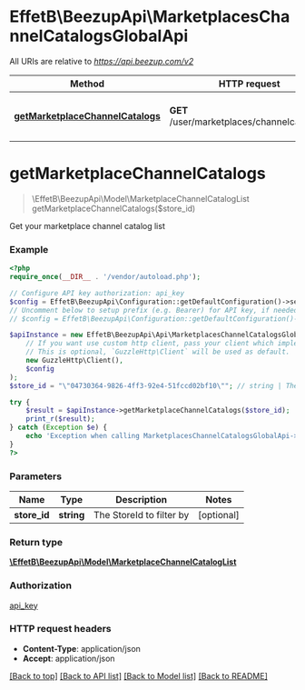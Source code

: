 # EffetB\BeezupApi\MarketplacesChannelCatalogsGlobalApi

All URIs are relative to *https://api.beezup.com/v2*

Method | HTTP request | Description
------------- | ------------- | -------------
[**getMarketplaceChannelCatalogs**](MarketplacesChannelCatalogsGlobalApi.md#getMarketplaceChannelCatalogs) | **GET** /user/marketplaces/channelcatalogs/ | Get your marketplace channel catalog list


# **getMarketplaceChannelCatalogs**
> \EffetB\BeezupApi\Model\MarketplaceChannelCatalogList getMarketplaceChannelCatalogs($store_id)

Get your marketplace channel catalog list

### Example
```php
<?php
require_once(__DIR__ . '/vendor/autoload.php');

// Configure API key authorization: api_key
$config = EffetB\BeezupApi\Configuration::getDefaultConfiguration()->setApiKey('Ocp-Apim-Subscription-Key', 'YOUR_API_KEY');
// Uncomment below to setup prefix (e.g. Bearer) for API key, if needed
// $config = EffetB\BeezupApi\Configuration::getDefaultConfiguration()->setApiKeyPrefix('Ocp-Apim-Subscription-Key', 'Bearer');

$apiInstance = new EffetB\BeezupApi\Api\MarketplacesChannelCatalogsGlobalApi(
    // If you want use custom http client, pass your client which implements `GuzzleHttp\ClientInterface`.
    // This is optional, `GuzzleHttp\Client` will be used as default.
    new GuzzleHttp\Client(),
    $config
);
$store_id = "\"04730364-9826-4ff3-92e4-51fccd02bf10\""; // string | The StoreId to filter by

try {
    $result = $apiInstance->getMarketplaceChannelCatalogs($store_id);
    print_r($result);
} catch (Exception $e) {
    echo 'Exception when calling MarketplacesChannelCatalogsGlobalApi->getMarketplaceChannelCatalogs: ', $e->getMessage(), PHP_EOL;
}
?>
```

### Parameters

Name | Type | Description  | Notes
------------- | ------------- | ------------- | -------------
 **store_id** | **string**| The StoreId to filter by | [optional]

### Return type

[**\EffetB\BeezupApi\Model\MarketplaceChannelCatalogList**](../Model/MarketplaceChannelCatalogList.md)

### Authorization

[api_key](../../README.md#api_key)

### HTTP request headers

 - **Content-Type**: application/json
 - **Accept**: application/json

[[Back to top]](#) [[Back to API list]](../../README.md#documentation-for-api-endpoints) [[Back to Model list]](../../README.md#documentation-for-models) [[Back to README]](../../README.md)

